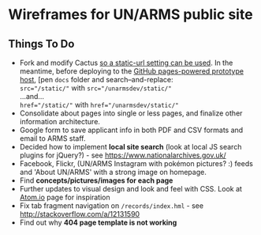 # Wireframes for UN/ARMS public site

## Things To Do

* Fork and modify Cactus [so a static-url setting can be used](https://github.com/eudicots/Cactus/issues/236). In the meantime, before deploying to the [GitHub pages-powered prototype host](https://hypertexthero.github.io/unarmsdev/), [pen `docs` folder and search–and-replace:  
 `src="/static/"` with `src="/unarmsdev/static/"`  
 …and…  
 `href="/static/"` with `href="/unarmsdev/static/"` 
* Consolidate about pages into single or less pages, and finalize other information architecture.
* Google form to save applicant info in both PDF and CSV formats and email to ARMS staff.
* Decided how to implement **local site search** (look at local JS search plugins for jQuery?) - see <https://www.nationalarchives.gov.uk/>
* Facebook, Flickr, (UN/ARMS Instagram with pokémon pictures? :) feeds and 'About UN/ARMS' with a strong image on homepage.
* Find **concepts/pictures/images for each page**
* Further updates to visual design and look and feel with CSS. Look at [Atom.io](http://flight-manual.atom.io/getting-started/sections/why-atom/) page for inspiration
* Fix tab fragment navigation on `/records/index.hml` - see http://stackoverflow.com/a/12131590
* Find out why **404 page template is not working**